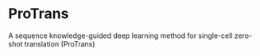 # ProTrans
A sequence knowledge-guided deep learning method for single-cell zero-shot translation (ProTrans)
